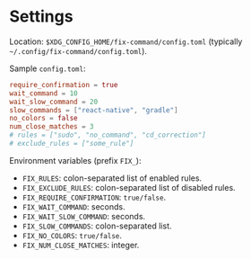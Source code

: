 # Settings

Location: `$XDG_CONFIG_HOME/fix-command/config.toml` (typically `~/.config/fix-command/config.toml`).

Sample `config.toml`:

```toml
require_confirmation = true
wait_command = 10
wait_slow_command = 20
slow_commands = ["react-native", "gradle"]
no_colors = false
num_close_matches = 3
# rules = ["sudo", "no_command", "cd_correction"]
# exclude_rules = ["some_rule"]
```

Environment variables (prefix `FIX_`):

- `FIX_RULES`: colon-separated list of enabled rules.
- `FIX_EXCLUDE_RULES`: colon-separated list of disabled rules.
- `FIX_REQUIRE_CONFIRMATION`: `true/false`.
- `FIX_WAIT_COMMAND`: seconds.
- `FIX_WAIT_SLOW_COMMAND`: seconds.
- `FIX_SLOW_COMMANDS`: colon-separated list.
- `FIX_NO_COLORS`: `true/false`.
- `FIX_NUM_CLOSE_MATCHES`: integer.

